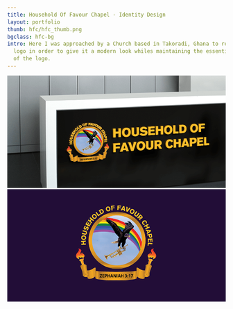 ```yaml
---
title: Household Of Favour Chapel - Identity Design
layout: portfolio
thumb: hfc/hfc_thumb.png
bgclass: hfc-bg
intro: Here I was approached by a Church based in Takoradi, Ghana to redesign their
  logo in order to give it a modern look whiles maintaining the essential symbols
  of the logo.
---
```


<div class="container">
	<div class="col-md-10 pcenter">
		<div class="pimgwrap">
			<img src="/img/port/hfc/hfc_detail.png" alt="">
		</div>
        <div class="pimgwrap">
			<img src="/img/port/hfc/hfc_detail2.png" alt="">
		</div>
	</div>
</div>